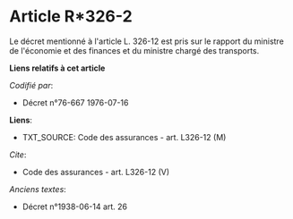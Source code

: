 # Article R*326-2

Le décret mentionné à l'article L. 326-12 est pris sur le rapport du ministre de l'économie et des finances et du ministre
chargé des transports.

**Liens relatifs à cet article**

_Codifié par_:

  - Décret n°76-667 1976-07-16

**Liens**:

  - TXT_SOURCE: Code des assurances - art. L326-12 (M)

_Cite_:

  - Code des assurances - art. L326-12 (V)

_Anciens textes_:

  - Décret n°1938-06-14 art. 26
